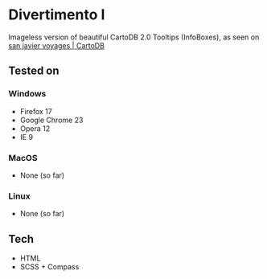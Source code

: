 # Divertimento I

Imageless version of beautiful CartoDB 2.0 Tooltips (InfoBoxes), as seen on [san javier voyages | CartoDB](http://jatorre.cartodb.com/tables/san_javier_voyages/embed_map?title=true&description=true&search=false&shareable=false&sql=&zoom=3&center_lat=1.4061088354351594&center_lon=47.109375)

## Tested on

### Windows

- Firefox 17
- Google Chrome 23
- Opera 12
- IE 9

### MacOS

- None (so far)

### Linux

- None (so far)

## Tech

- HTML
- SCSS + Compass
